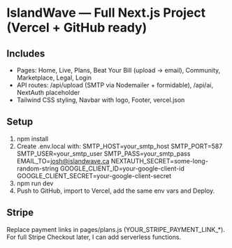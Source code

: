 # IslandWave — Full Next.js Project (Vercel + GitHub ready)

## Includes
- Pages: Home, Live, Plans, Beat Your Bill (upload -> email), Community, Marketplace, Legal, Login
- API routes: /api/upload (SMTP via Nodemailer + formidable), /api/ai, NextAuth placeholder
- Tailwind CSS styling, Navbar with logo, Footer, vercel.json

## Setup
1. npm install
2. Create .env.local with:
   SMTP_HOST=your_smtp_host
   SMTP_PORT=587
   SMTP_USER=your_smtp_user
   SMTP_PASS=your_smtp_pass
   EMAIL_TO=josh@islandwave.ca
   NEXTAUTH_SECRET=some-long-random-string
   GOOGLE_CLIENT_ID=your-google-client-id
   GOOGLE_CLIENT_SECRET=your-google-client-secret
3. npm run dev
4. Push to GitHub, import to Vercel, add the same env vars and Deploy.

## Stripe
Replace payment links in pages/plans.js (YOUR_STRIPE_PAYMENT_LINK_*). For full Stripe Checkout later, I can add serverless functions.

